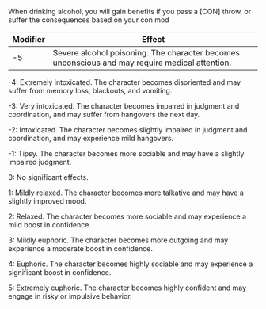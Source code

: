 When drinking alcohol, you will gain benefits if you pass a \[CON\] throw, or suffer the consequences based on your con mod

| Modifier | Effect |
| -------- | ------ |
| -5 | Severe alcohol poisoning. The character becomes unconscious and may require medical attention.

-4: Extremely intoxicated. The character becomes disoriented and may suffer from memory loss, blackouts, and vomiting.

-3: Very intoxicated. The character becomes impaired in judgment and coordination, and may suffer from hangovers the next day.

-2: Intoxicated. The character becomes slightly impaired in judgment and coordination, and may experience mild hangovers.

-1: Tipsy. The character becomes more sociable and may have a slightly impaired judgment.

0: No significant effects.

1: Mildly relaxed. The character becomes more talkative and may have a slightly improved mood.

2: Relaxed. The character becomes more sociable and may experience a mild boost in confidence.

3: Mildly euphoric. The character becomes more outgoing and may experience a moderate boost in confidence.

4: Euphoric. The character becomes highly sociable and may experience a significant boost in confidence.

5: Extremely euphoric. The character becomes highly confident and may engage in risky or impulsive behavior.